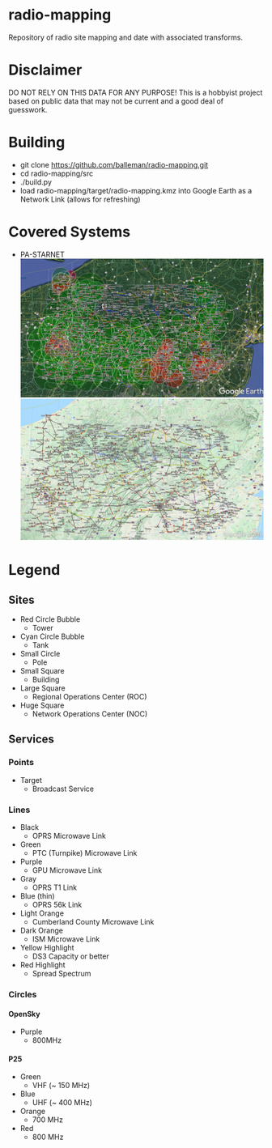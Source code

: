 # radio-mapping
Repository of radio site mapping and date with associated transforms.

# Disclaimer
DO NOT RELY ON THIS DATA FOR ANY PURPOSE!  This is a hobbyist project based on public data that may not be current and a good deal of guesswork.

# Building
* git clone https://github.com/balleman/radio-mapping.git
* cd radio-mapping/src
* ./build.py
* load radio-mapping/target/radio-mapping.kmz into Google Earth as a Network Link (allows for refreshing)

# Covered Systems
* PA-STARNET
  ![PA-STARNET P25 Map](/img/pastarnet-p25.jpg?raw=true "PA-STARNET P25 Map")
  ![PA-STARNET Sites Map](/img/pastarnet-sites.jpg?raw=true "PA-STARNET Sites Map")

# Legend
## Sites
* Red Circle Bubble
  * Tower
* Cyan Circle Bubble
  * Tank
* Small Circle
  * Pole
* Small Square
  * Building
* Large Square
  * Regional Operations Center (ROC)
* Huge Square
  * Network Operations Center (NOC)
## Services
### Points
* Target
  * Broadcast Service
### Lines
* Black
  * OPRS Microwave Link
* Green
  * PTC (Turnpike) Microwave Link
* Purple
  * GPU Microwave Link
* Gray
  * OPRS T1 Link
* Blue (thin)
  * OPRS 56k Link
* Light Orange
  * Cumberland County Microwave Link
* Dark Orange
  * ISM Microwave Link
* Yellow Highlight
  * DS3 Capacity or better
* Red Highlight
  * Spread Spectrum
### Circles
#### OpenSky
* Purple
  * 800MHz
#### P25
* Green
  * VHF (~ 150 MHz)
* Blue
  * UHF (~ 400 MHz)
* Orange
  * 700 MHz
* Red
  * 800 MHz
